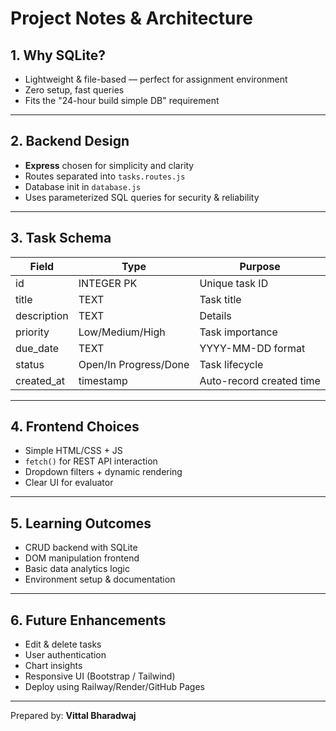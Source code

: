 # Project Notes & Architecture

## 1. Why SQLite?

- Lightweight & file-based — perfect for assignment environment
- Zero setup, fast queries
- Fits the "24-hour build simple DB" requirement

---

## 2. Backend Design

- **Express** chosen for simplicity and clarity
- Routes separated into `tasks.routes.js`
- Database init in `database.js`
- Uses parameterized SQL queries for security & reliability

---

## 3. Task Schema

| Field | Type | Purpose |
|-------|------|--------|
| id | INTEGER PK | Unique task ID |
| title | TEXT | Task title |
| description | TEXT | Details |
| priority | Low/Medium/High | Task importance |
| due_date | TEXT | YYYY-MM-DD format |
| status | Open/In Progress/Done | Task lifecycle |
| created_at | timestamp | Auto-record created time |

---

## 4. Frontend Choices

- Simple HTML/CSS + JS
- `fetch()` for REST API interaction
- Dropdown filters + dynamic rendering
- Clear UI for evaluator

---

## 5. Learning Outcomes

- CRUD backend with SQLite
- DOM manipulation frontend
- Basic data analytics logic
- Environment setup & documentation

---

## 6. Future Enhancements

- Edit & delete tasks
- User authentication
- Chart insights
- Responsive UI (Bootstrap / Tailwind)
- Deploy using Railway/Render/GitHub Pages

---

Prepared by: **Vittal Bharadwaj**
